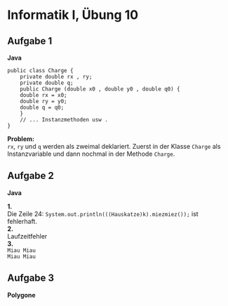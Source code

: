 # **Informatik I, Übung 10**

## **Aufgabe 1**
**Java**

    public class Charge {
        private double rx , ry;
        private double q;
        public Charge (double x0 , double y0 , double q0) {
        double rx = x0;
        double ry = y0;
        double q = q0;
        }
        // ... Instanzmethoden usw .
    }

**Problem:**<br>
`rx`, `ry` und `q` werden als zweimal deklariert. Zuerst in der Klasse `Charge` als Instanzvariable und dann nochmal in der Methode `Charge`.

## **Aufgabe 2**
**Java**

**1.**<br>
Die Zeile 24: `System.out.println(((Hauskatze)k).miezmiez());` ist fehlerhaft. <br>
**2.**<br>
Laufzeitfehler <br>
**3.**<br>
`Miau Miau` <br>
`Miau Miau`

## **Aufgabe 3**
**Polygone**

